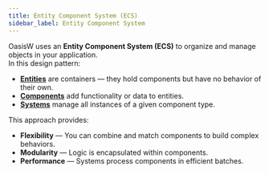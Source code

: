 ```yaml
---
title: Entity Component System (ECS)
sidebar_label: Entity Component System
---
```


OasisW uses an **Entity Component System (ECS)** to organize and manage objects in your application.  
In this design pattern:

- [**Entities**](https://manual.oasisserver.link/engine/classes/Entity.html) are containers — they hold components but have no behavior of their own.
- [**Components**](https://manual.oasisserver.link/engine/classes/Component.html) add functionality or data to entities.
- [**Systems**](https://manual.oasisserver.link/engine/classes/ComponentSystem.html) manage all instances of a given component type.

This approach provides:

- **Flexibility** — You can combine and match components to build complex behaviors.
- **Modularity** — Logic is encapsulated within components.
- **Performance** — Systems process components in efficient batches.
